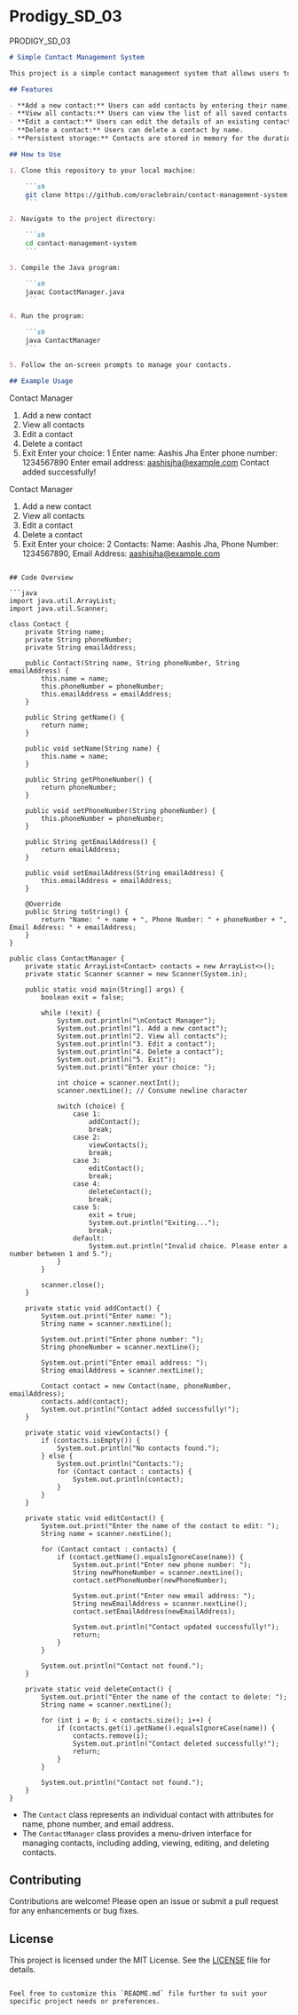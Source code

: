 # Prodigy_SD_03
PRODIGY_SD_03

```markdown
# Simple Contact Management System

This project is a simple contact management system that allows users to store and manage contact information. Users can add new contacts, view their contact list, edit existing contacts, and delete contacts. The program stores the contacts in memory during its execution.

## Features

- **Add a new contact:** Users can add contacts by entering their name, phone number, and email address.
- **View all contacts:** Users can view the list of all saved contacts.
- **Edit a contact:** Users can edit the details of an existing contact by name.
- **Delete a contact:** Users can delete a contact by name.
- **Persistent storage:** Contacts are stored in memory for the duration of the program execution.

## How to Use

1. Clone this repository to your local machine:

    ```sh
    git clone https://github.com/oraclebrain/contact-management-system.git
    ```

2. Navigate to the project directory:

    ```sh
    cd contact-management-system
    ```

3. Compile the Java program:

    ```sh
    javac ContactManager.java
    ```

4. Run the program:

    ```sh
    java ContactManager
    ```

5. Follow the on-screen prompts to manage your contacts.

## Example Usage

```
Contact Manager
1. Add a new contact
2. View all contacts
3. Edit a contact
4. Delete a contact
5. Exit
Enter your choice: 1
Enter name: Aashis Jha
Enter phone number: 1234567890
Enter email address: aashisjha@example.com
Contact added successfully!

Contact Manager
1. Add a new contact
2. View all contacts
3. Edit a contact
4. Delete a contact
5. Exit
Enter your choice: 2
Contacts:
Name: Aashis Jha, Phone Number: 1234567890, Email Address: aashisjha@example.com
```

## Code Overview

```java
import java.util.ArrayList;
import java.util.Scanner;

class Contact {
    private String name;
    private String phoneNumber;
    private String emailAddress;

    public Contact(String name, String phoneNumber, String emailAddress) {
        this.name = name;
        this.phoneNumber = phoneNumber;
        this.emailAddress = emailAddress;
    }

    public String getName() {
        return name;
    }

    public void setName(String name) {
        this.name = name;
    }

    public String getPhoneNumber() {
        return phoneNumber;
    }

    public void setPhoneNumber(String phoneNumber) {
        this.phoneNumber = phoneNumber;
    }

    public String getEmailAddress() {
        return emailAddress;
    }

    public void setEmailAddress(String emailAddress) {
        this.emailAddress = emailAddress;
    }

    @Override
    public String toString() {
        return "Name: " + name + ", Phone Number: " + phoneNumber + ", Email Address: " + emailAddress;
    }
}

public class ContactManager {
    private static ArrayList<Contact> contacts = new ArrayList<>();
    private static Scanner scanner = new Scanner(System.in);

    public static void main(String[] args) {
        boolean exit = false;

        while (!exit) {
            System.out.println("\nContact Manager");
            System.out.println("1. Add a new contact");
            System.out.println("2. View all contacts");
            System.out.println("3. Edit a contact");
            System.out.println("4. Delete a contact");
            System.out.println("5. Exit");
            System.out.print("Enter your choice: ");

            int choice = scanner.nextInt();
            scanner.nextLine(); // Consume newline character

            switch (choice) {
                case 1:
                    addContact();
                    break;
                case 2:
                    viewContacts();
                    break;
                case 3:
                    editContact();
                    break;
                case 4:
                    deleteContact();
                    break;
                case 5:
                    exit = true;
                    System.out.println("Exiting...");
                    break;
                default:
                    System.out.println("Invalid choice. Please enter a number between 1 and 5.");
            }
        }

        scanner.close();
    }

    private static void addContact() {
        System.out.print("Enter name: ");
        String name = scanner.nextLine();

        System.out.print("Enter phone number: ");
        String phoneNumber = scanner.nextLine();

        System.out.print("Enter email address: ");
        String emailAddress = scanner.nextLine();

        Contact contact = new Contact(name, phoneNumber, emailAddress);
        contacts.add(contact);
        System.out.println("Contact added successfully!");
    }

    private static void viewContacts() {
        if (contacts.isEmpty()) {
            System.out.println("No contacts found.");
        } else {
            System.out.println("Contacts:");
            for (Contact contact : contacts) {
                System.out.println(contact);
            }
        }
    }

    private static void editContact() {
        System.out.print("Enter the name of the contact to edit: ");
        String name = scanner.nextLine();

        for (Contact contact : contacts) {
            if (contact.getName().equalsIgnoreCase(name)) {
                System.out.print("Enter new phone number: ");
                String newPhoneNumber = scanner.nextLine();
                contact.setPhoneNumber(newPhoneNumber);

                System.out.print("Enter new email address: ");
                String newEmailAddress = scanner.nextLine();
                contact.setEmailAddress(newEmailAddress);

                System.out.println("Contact updated successfully!");
                return;
            }
        }

        System.out.println("Contact not found.");
    }

    private static void deleteContact() {
        System.out.print("Enter the name of the contact to delete: ");
        String name = scanner.nextLine();

        for (int i = 0; i < contacts.size(); i++) {
            if (contacts.get(i).getName().equalsIgnoreCase(name)) {
                contacts.remove(i);
                System.out.println("Contact deleted successfully!");
                return;
            }
        }

        System.out.println("Contact not found.");
    }
}
```

- The `Contact` class represents an individual contact with attributes for name, phone number, and email address.
- The `ContactManager` class provides a menu-driven interface for managing contacts, including adding, viewing, editing, and deleting contacts.

## Contributing

Contributions are welcome! Please open an issue or submit a pull request for any enhancements or bug fixes.

## License

This project is licensed under the MIT License. See the [LICENSE](LICENSE) file for details.
```

Feel free to customize this `README.md` file further to suit your specific project needs or preferences.
```
